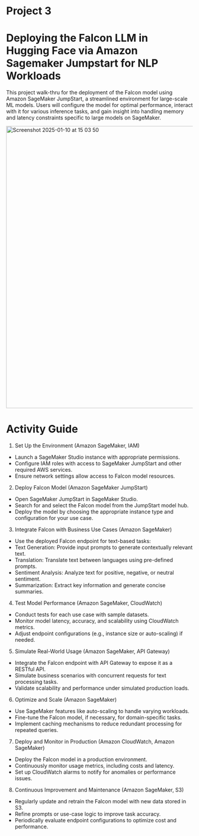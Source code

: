 
# Project 3

# Deploying the Falcon LLM in Hugging Face via Amazon Sagemaker Jumpstart for NLP Workloads


This project walk-thru for the deployment of the Falcon model using Amazon SageMaker JumpStart, a streamlined environment for large-scale ML models. Users will configure the model for optimal performance, interact with it for various inference tasks, and gain insight into handling memory and latency constraints specific to large models on SageMaker.

<img width="760" alt="Screenshot 2025-01-10 at 15 03 50" src="https://github.com/user-attachments/assets/b279527b-52cd-44ab-a18d-30ea24d9a2b9" />

# Activity Guide

1. Set Up the Environment (Amazon SageMaker, IAM)
- Launch a SageMaker Studio instance with appropriate permissions.
- Configure IAM roles with access to SageMaker JumpStart and other required AWS services.
- Ensure network settings allow access to Falcon model resources.
2. Deploy Falcon Model (Amazon SageMaker JumpStart)
- Open SageMaker JumpStart in SageMaker Studio.
- Search for and select the Falcon model from the JumpStart model hub.
- Deploy the model by choosing the appropriate instance type and configuration for your use case.
3. Integrate Falcon with Business Use Cases (Amazon SageMaker)
- Use the deployed Falcon endpoint for text-based tasks:
- Text Generation: Provide input prompts to generate contextually relevant text.
- Translation: Translate text between languages using pre-defined prompts.
- Sentiment Analysis: Analyze text for positive, negative, or neutral sentiment.
- Summarization: Extract key information and generate concise summaries.
4. Test Model Performance (Amazon SageMaker, CloudWatch)
- Conduct tests for each use case with sample datasets.
- Monitor model latency, accuracy, and scalability using CloudWatch metrics.
- Adjust endpoint configurations (e.g., instance size or auto-scaling) if needed.
5. Simulate Real-World Usage (Amazon SageMaker, API Gateway)
- Integrate the Falcon endpoint with API Gateway to expose it as a RESTful API.
- Simulate business scenarios with concurrent requests for text processing tasks.
- Validate scalability and performance under simulated production loads.
6. Optimize and Scale (Amazon SageMaker)
- Use SageMaker features like auto-scaling to handle varying workloads.
- Fine-tune the Falcon model, if necessary, for domain-specific tasks.
- Implement caching mechanisms to reduce redundant processing for repeated queries.
7. Deploy and Monitor in Production (Amazon CloudWatch, Amazon SageMaker)
- Deploy the Falcon model in a production environment.
- Continuously monitor usage metrics, including costs and latency.
- Set up CloudWatch alarms to notify for anomalies or performance issues.
8. Continuous Improvement and Maintenance (Amazon SageMaker, S3)
- Regularly update and retrain the Falcon model with new data stored in S3.
- Refine prompts or use-case logic to improve task accuracy.
- Periodically evaluate endpoint configurations to optimize cost and performance.
